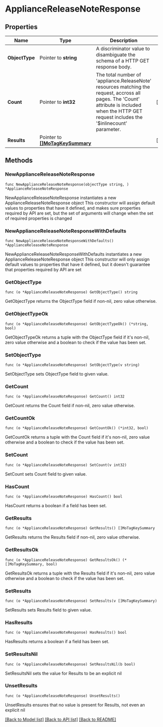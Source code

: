 # ApplianceReleaseNoteResponse

## Properties

Name | Type | Description | Notes
------------ | ------------- | ------------- | -------------
**ObjectType** | Pointer to **string** | A discriminator value to disambiguate the schema of a HTTP GET response body. | 
**Count** | Pointer to **int32** | The total number of &#39;appliance.ReleaseNote&#39; resources matching the request, accross all pages. The &#39;Count&#39; attribute is included when the HTTP GET request includes the &#39;$inlinecount&#39; parameter. | [optional] 
**Results** | Pointer to [**[]MoTagKeySummary**](mo.TagKeySummary.md) |  | [optional] 

## Methods

### NewApplianceReleaseNoteResponse

`func NewApplianceReleaseNoteResponse(objectType string, ) *ApplianceReleaseNoteResponse`

NewApplianceReleaseNoteResponse instantiates a new ApplianceReleaseNoteResponse object
This constructor will assign default values to properties that have it defined,
and makes sure properties required by API are set, but the set of arguments
will change when the set of required properties is changed

### NewApplianceReleaseNoteResponseWithDefaults

`func NewApplianceReleaseNoteResponseWithDefaults() *ApplianceReleaseNoteResponse`

NewApplianceReleaseNoteResponseWithDefaults instantiates a new ApplianceReleaseNoteResponse object
This constructor will only assign default values to properties that have it defined,
but it doesn't guarantee that properties required by API are set

### GetObjectType

`func (o *ApplianceReleaseNoteResponse) GetObjectType() string`

GetObjectType returns the ObjectType field if non-nil, zero value otherwise.

### GetObjectTypeOk

`func (o *ApplianceReleaseNoteResponse) GetObjectTypeOk() (*string, bool)`

GetObjectTypeOk returns a tuple with the ObjectType field if it's non-nil, zero value otherwise
and a boolean to check if the value has been set.

### SetObjectType

`func (o *ApplianceReleaseNoteResponse) SetObjectType(v string)`

SetObjectType sets ObjectType field to given value.


### GetCount

`func (o *ApplianceReleaseNoteResponse) GetCount() int32`

GetCount returns the Count field if non-nil, zero value otherwise.

### GetCountOk

`func (o *ApplianceReleaseNoteResponse) GetCountOk() (*int32, bool)`

GetCountOk returns a tuple with the Count field if it's non-nil, zero value otherwise
and a boolean to check if the value has been set.

### SetCount

`func (o *ApplianceReleaseNoteResponse) SetCount(v int32)`

SetCount sets Count field to given value.

### HasCount

`func (o *ApplianceReleaseNoteResponse) HasCount() bool`

HasCount returns a boolean if a field has been set.

### GetResults

`func (o *ApplianceReleaseNoteResponse) GetResults() []MoTagKeySummary`

GetResults returns the Results field if non-nil, zero value otherwise.

### GetResultsOk

`func (o *ApplianceReleaseNoteResponse) GetResultsOk() (*[]MoTagKeySummary, bool)`

GetResultsOk returns a tuple with the Results field if it's non-nil, zero value otherwise
and a boolean to check if the value has been set.

### SetResults

`func (o *ApplianceReleaseNoteResponse) SetResults(v []MoTagKeySummary)`

SetResults sets Results field to given value.

### HasResults

`func (o *ApplianceReleaseNoteResponse) HasResults() bool`

HasResults returns a boolean if a field has been set.

### SetResultsNil

`func (o *ApplianceReleaseNoteResponse) SetResultsNil(b bool)`

 SetResultsNil sets the value for Results to be an explicit nil

### UnsetResults
`func (o *ApplianceReleaseNoteResponse) UnsetResults()`

UnsetResults ensures that no value is present for Results, not even an explicit nil

[[Back to Model list]](../README.md#documentation-for-models) [[Back to API list]](../README.md#documentation-for-api-endpoints) [[Back to README]](../README.md)


